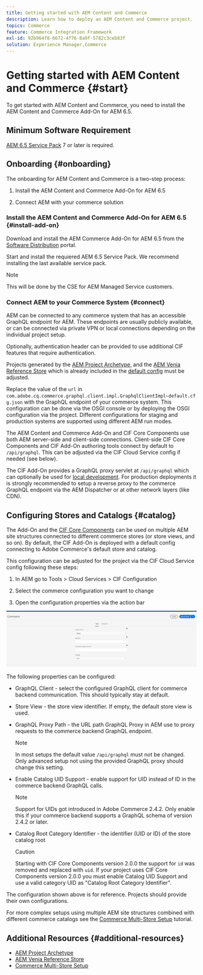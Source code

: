 ```yaml
---
title: Getting started with AEM Content and Commerce
description: Learn how to deploy an AEM Content and Commerce project.
topics: Commerce
feature: Commerce Integration Framework
exl-id: 92b964f8-6672-4f76-8a9f-5782c3ceb83f
solution: Experience Manager,Commerce
---
```

# Getting started with AEM Content and Commerce {#start}

To get started with AEM Content and Commerce, you need to install the AEM Content and Commerce Add-On for AEM 6.5.

## Minimum Software Requirement

[AEM 6.5 Service Pack](https://experience.adobe.com/#/downloads/content/software-distribution/en/aem.html) 7 or later is required.

## Onboarding {#onboarding}

The onboarding for AEM Content and Commerce is a two-step process:

1. Install the AEM Content and Commerce Add-On for AEM 6.5

2. Connect AEM with your commerce solution

### Install the AEM Content and Commerce Add-On for AEM 6.5 {#install-add-on}

Download and install the AEM Commerce Add-On for AEM 6.5 from the [Software Distribution](https://experience.adobe.com/#/downloads/content/software-distribution/en/aem.html) portal.

Start and install the requiered AEM 6.5 Service Pack. We recommend installing the last available service pack.

>[!NOTE]
>
>This will be done by the CSE for AEM Managed Service customers.

### Connect AEM to your Commerce System {#connect}

AEM can be connected to any commerce system that has an accessible GraphQL endpoint for AEM. These endpoints are usually publicly available, or can be connected via private VPN or local connections depending on the individual project setup.

Optionally, authentication header can be provided to use additional CIF features that require authentication.

Projects generated by the [AEM Project Archetype](https://github.com/adobe/aem-project-archetype), and the [AEM Venia Reference Store](https://github.com/adobe/aem-cif-guides-venia) which is already included in the [default config](https://github.com/adobe/aem-cif-guides-venia/blob/main/ui.config/src/main/content/jcr_root/apps/venia/osgiconfig/config/com.adobe.cq.commerce.graphql.client.impl.GraphqlClientImpl~default.cfg.json) must be adjusted.

Replace the value of the `url` in `com.adobe.cq.commerce.graphql.client.impl.GraphqlClientImpl~default.cfg.json` with the GraphQL endpoint of your commerce system. This configuration can be done via the OSGI console or by deploying the OSGI configuration via the project. Different configurations for staging and production systems are supported using different AEM run modes.

The AEM Content and Commerce Add-On and CIF Core Components use both AEM server-side and client-side connections. Client-side CIF Core Components and CIF Add-On authoring tools connect by default to `/api/graphql`. This can be adjusted via the CIF Cloud Service config if needed (see below).

The CIF Add-On provides a GraphQL proxy servlet at `/api/graphql` which can optionally be used for [local development](develop.md). For production deployments it is strongly recommended to setup a reverse proxy to the commerce GraphQL endpoint via the AEM Dispatcher or at other network layers (like CDN).

## Configuring Stores and Catalogs {#catalog}

The Add-On and the [CIF Core Components](https://github.com/adobe/aem-core-cif-components) can be used on multiple AEM site structures connected to different commerce stores (or store views, and so on). By default, the CIF Add-On is deployed with a default config connecting to Adobe Commerce's default store and catalog.

This configuration can be adjusted for the project via the CIF Cloud Service config following these steps:

1. In AEM go to Tools > Cloud Services > CIF Configuration

2. Select the commerce configuration you want to change

3. Open the configuration properties via the action bar

![CIF Cloud Services Configuration](/help/commerce/cif/assets/cif-cloud-service-config.png)

The following properties can be configured:

- GraphQL Client - select the configured GraphQL client for commerce backend communication. This should typically stay at default.
- Store View - the store view identifier. If empty, the default store view is used.
- GraphQL Proxy Path - the URL path GraphQL Proxy in AEM use to proxy requests to the commerce backend GraphQL endpoint.

  >[!NOTE]
  >
  >In most setups the default value `/api/graphql` must not be changed. Only advanced setup not using the provided GraphQL proxy should change this setting.

- Enable Catalog UID Support - enable support for UID instead of ID in the commerce backend GraphQL calls.

  >[!NOTE]
  >
  >Support for UIDs got introduced in Adobe Commerce 2.4.2. Only enable this if your commerce backend supports a GraphQL schema of version 2.4.2 or later.

- Catalog Root Category Identifier - the identifier (UID or ID) of the store catalog root

  >[!CAUTION]
  >
  >Starting with CIF Core Components version 2.0.0 the support for `id` was removed and replaced with `uid`. If your project uses CIF Core Components version 2.0.0 you must enable Catalog UID Support and use a valid category UID as "Catalog Root Category Identifier".

The configuration shown above is for reference. Projects should provide their own configurations.

For more complex setups using multiple AEM site structures combined with different commerce catalogs see the [Commerce Multi-Store Setup](configuring/multi-store-setup.md) tutorial.

## Additional Resources {#additional-resources}

- [AEM Project Archetype](https://github.com/adobe/aem-project-archetype)
- [AEM Venia Reference Store](https://github.com/adobe/aem-cif-guides-venia)
- [Commerce Multi-Store Setup](configuring/multi-store-setup.md)

